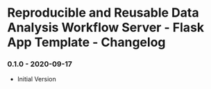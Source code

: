 # Reproducible and Reusable Data Analysis Workflow Server - Flask App Template - Changelog

### 0.1.0 - 2020-09-17

* Initial Version
